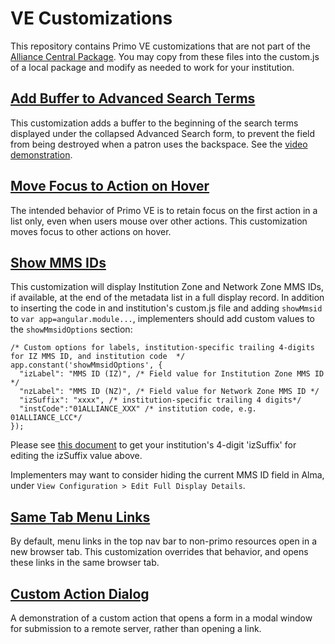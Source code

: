 # VE Customizations
This repository contains Primo VE customizations that are not part of the [Alliance Central Package](https://github.com/alliance-pcsg/ve-central-package).
You may copy from these files into the custom.js of a local package and modify as needed to work for your institution.

## [Add Buffer to Advanced Search Terms](https://github.com/alliance-pcsg/ve-customizations/blob/main/buffer-advanced-search.js)
This customization adds a buffer to the beginning of the search terms displayed under the collapsed Advanced Search form,
to prevent the field from being destroyed when a patron uses the backspace. See the
[video demonstration](https://drive.google.com/file/d/1vOjbQEVVf4seOzoFh90OQBQqdpdXaC0C/view?usp=sharing).

## [Move Focus to Action on Hover](https://github.com/alliance-pcsg/ve-customizations/blob/main/focus-action-on-hover.js)
The intended behavior of Primo VE is to retain focus on the first action in a list only, even when users mouse over other actions. This customization moves focus to other actions on hover.

## [Show MMS IDs](https://github.com/alliance-pcsg/ve-customizations/blob/main/show-mmsids.js)
This customization will display Institution Zone and Network Zone MMS IDs, if available, at the end of the metadata list in a full display record. In addition to inserting the code in and institution's custom.js file and adding `showMmsid` to `var app=angular.module...`, implementers should add custom values to the `showMmsidOptions` section:

```
/* Custom options for labels, institution-specific trailing 4-digits for IZ MMS ID, and institution code  */
app.constant('showMmsidOptions', {
  "izLabel": "MMS ID (IZ)", /* Field value for Institution Zone MMS ID */
  "nzLabel": "MMS ID (NZ)", /* Field value for Network Zone MMS ID */
  "izSuffix": "xxxx", /* institution-specific trailing 4 digits*/
  "instCode":"01ALLIANCE_XXX" /* institution code, e.g. 01ALLIANCE_LCC*/
});
```
Please see [this document](https://docs.google.com/spreadsheets/d/1Wyab3UPyUm34Ak9NQHg1sZWwkTNeqWCJ/edit?usp=sharing&ouid=115321540829379572112&rtpof=true&sd=true) to get your institution's 4-digit 'izSuffix' for editing the izSuffix value above.

Implementers may want to consider hiding the current MMS ID field in Alma, under `View Configuration > Edit Full Display Details`.

## [Same Tab Menu Links](https://github.com/alliance-pcsg/ve-customizations/blob/main/same-tab-menu-links.js)
By default, menu links in the top nav bar to non-primo resources open in a new browser tab. This customization overrides that behavior, and opens these links in the same browser tab.

## [Custom Action Dialog](https://github.com/alliance-pcsg/ve-customizations/blob/main/custom-action-dialog.js)
A demonstration of a custom action that opens a form in a modal window for submission to a remote server, rather than opening a link.
